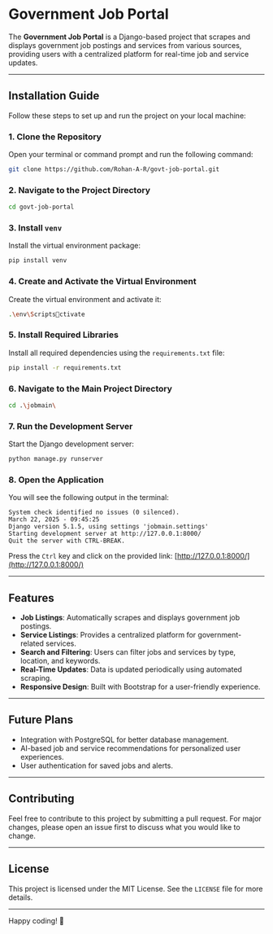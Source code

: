 
# Government Job Portal

The **Government Job Portal** is a Django-based project that scrapes and displays government job postings and services from various sources, providing users with a centralized platform for real-time job and service updates.

---

## Installation Guide

Follow these steps to set up and run the project on your local machine:

### 1. Clone the Repository
Open your terminal or command prompt and run the following command:
```bash
git clone https://github.com/Rohan-A-R/govt-job-portal.git
```

### 2. Navigate to the Project Directory
```bash
cd govt-job-portal
```

### 3. Install `venv`
Install the virtual environment package:
```bash
pip install venv
```

### 4. Create and Activate the Virtual Environment
Create the virtual environment and activate it:
```bash
.\env\Scriptsctivate
```

### 5. Install Required Libraries
Install all required dependencies using the `requirements.txt` file:
```bash
pip install -r requirements.txt
```

### 6. Navigate to the Main Project Directory
```bash
cd .\jobmain\
```

### 7. Run the Development Server
Start the Django development server:
```bash
python manage.py runserver
```

### 8. Open the Application
You will see the following output in the terminal:
```
System check identified no issues (0 silenced).
March 22, 2025 - 09:45:25
Django version 5.1.5, using settings 'jobmain.settings'
Starting development server at http://127.0.0.1:8000/
Quit the server with CTRL-BREAK.
```

Press the `Ctrl` key and click on the provided link:
[http://127.0.0.1:8000/](http://127.0.0.1:8000/)

---

## Features
- **Job Listings**: Automatically scrapes and displays government job postings.
- **Service Listings**: Provides a centralized platform for government-related services.
- **Search and Filtering**: Users can filter jobs and services by type, location, and keywords.
- **Real-Time Updates**: Data is updated periodically using automated scraping.
- **Responsive Design**: Built with Bootstrap for a user-friendly experience.

---

## Future Plans
- Integration with PostgreSQL for better database management.
- AI-based job and service recommendations for personalized user experiences.
- User authentication for saved jobs and alerts.

---

## Contributing
Feel free to contribute to this project by submitting a pull request. For major changes, please open an issue first to discuss what you would like to change.

---

## License
This project is licensed under the MIT License. See the `LICENSE` file for more details.

---

Happy coding! 🚀
